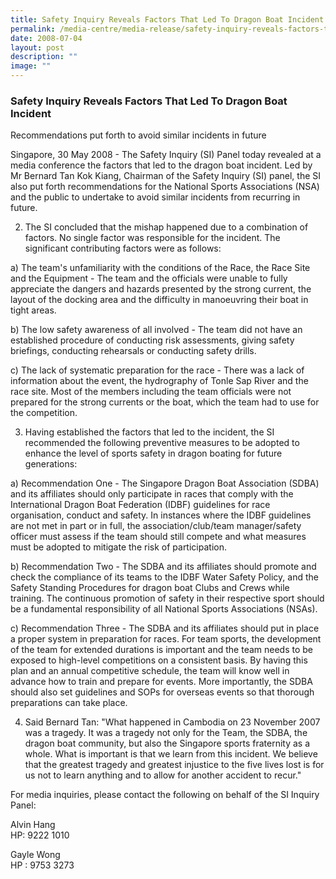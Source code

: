 ```yaml
---
title: Safety Inquiry Reveals Factors That Led To Dragon Boat Incident
permalink: /media-centre/media-release/safety-inquiry-reveals-factors-that-led-to-dragon-boat-incident/
date: 2008-07-04
layout: post
description: ""
image: ""
---
```

### **Safety Inquiry Reveals Factors That Led To Dragon Boat Incident**

Recommendations put forth to avoid similar incidents in future

Singapore, 30 May 2008 - The Safety Inquiry (SI) Panel today revealed at a media conference the factors that led to the dragon boat incident. Led by Mr Bernard Tan Kok Kiang, Chairman of the Safety Inquiry (SI) panel, the SI also put forth recommendations for the National Sports Associations (NSA) and the public to undertake to avoid similar incidents from recurring in future.

2. The SI concluded that the mishap happened due to a combination of factors. No single factor was responsible for the incident. The significant contributing factors were as follows:

a) The team's unfamiliarity with the conditions of the Race, the Race Site and the Equipment - The team and the officials were unable to fully appreciate the dangers and hazards presented by the strong current, the layout of the docking area and the difficulty in manoeuvring their boat in tight areas.

b) The low safety awareness of all involved - The team did not have an established procedure of conducting risk assessments, giving safety briefings, conducting rehearsals or conducting safety drills.

c) The lack of systematic preparation for the race - There was a lack of information about the event, the hydrography of Tonle Sap River and the race site. Most of the members including the team officials were not prepared for the strong currents or the boat, which the team had to use for the competition.

3. Having established the factors that led to the incident, the SI recommended the following preventive measures to be adopted to enhance the level of sports safety in dragon boating for future generations:

a) Recommendation One - The Singapore Dragon Boat Association (SDBA) and its affiliates should only participate in races that comply with the International Dragon Boat Federation (IDBF) guidelines for race organisation, conduct and safety. In instances where the IDBF guidelines are not met in part or in full, the association/club/team manager/safety officer must assess if the team should still compete and what measures must be adopted to mitigate the risk of participation.

b) Recommendation Two - The SDBA and its affiliates should promote and check the compliance of its teams to the IDBF Water Safety Policy, and the Safety Standing Procedures for dragon boat Clubs and Crews while training. The continuous promotion of safety in their respective sport should be a fundamental responsibility of all National Sports Associations (NSAs).

c) Recommendation Three - The SDBA and its affiliates should put in place a proper system in preparation for races. For team sports, the development of the team for extended durations is important and the team needs to be exposed to high-level competitions on a consistent basis. By having this plan and an annual competitive schedule, the team will know well in advance how to train and prepare for events. More importantly, the SDBA should also set guidelines and SOPs for overseas events so that thorough preparations can take place.

4. Said Bernard Tan: "What happened in Cambodia on 23 November 2007 was a tragedy. It was a tragedy not only for the Team, the SDBA, the dragon boat community, but also the Singapore sports fraternity as a whole. What is important is that we learn from this incident. We believe that the greatest tragedy and greatest injustice to the five lives lost is for us not to learn anything and to allow for another accident to recur."

For media inquiries, please contact the following on behalf of the SI Inquiry Panel:

Alvin Hang
<br>
HP: 9222 1010

Gayle Wong
<br>
HP : 9753 3273